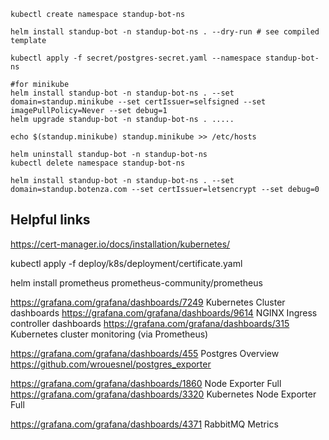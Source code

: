 ```shell
kubectl create namespace standup-bot-ns

helm install standup-bot -n standup-bot-ns . --dry-run # see compiled template

kubectl apply -f secret/postgres-secret.yaml --namespace standup-bot-ns

#for minikube
helm install standup-bot -n standup-bot-ns . --set domain=standup.minikube --set certIssuer=selfsigned --set imagePullPolicy=Never --set debug=1
helm upgrade standup-bot -n standup-bot-ns . .....

echo $(standup.minikube) standup.minikube >> /etc/hosts 

helm uninstall standup-bot -n standup-bot-ns
kubectl delete namespace standup-bot-ns
```

```shell
helm install standup-bot -n standup-bot-ns . --set domain=standup.botenza.com --set certIssuer=letsencrypt --set debug=0
```

## Helpful links

https://cert-manager.io/docs/installation/kubernetes/

kubectl apply -f deploy/k8s/deployment/certificate.yaml

helm install prometheus prometheus-community/prometheus

https://grafana.com/grafana/dashboards/7249 Kubernetes Cluster dashboards
https://grafana.com/grafana/dashboards/9614 NGINX Ingress controller dashboards
https://grafana.com/grafana/dashboards/315 Kubernetes cluster monitoring (via Prometheus)

https://grafana.com/grafana/dashboards/455 Postgres Overview
https://github.com/wrouesnel/postgres_exporter

https://grafana.com/grafana/dashboards/1860 Node Exporter Full
https://grafana.com/grafana/dashboards/3320 Kubernetes Node Exporter Full

https://grafana.com/grafana/dashboards/4371 RabbitMQ Metrics